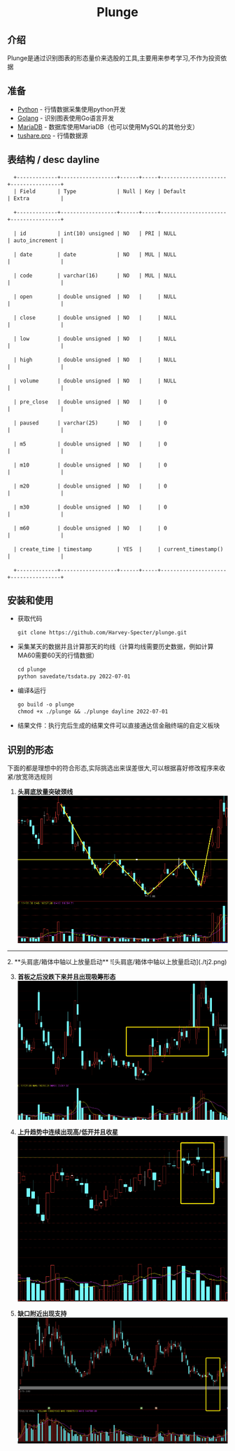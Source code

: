 <div align="center">
<h1>Plunge</h1>
</div>

<!-- **中文** |  [日文](./README.JP.md) -->

## 介绍

Plunge是通过识别图表的形态量价来选股的工具,主要用来参考学习,不作为投资依据

## 准备

- [Python](https://www.python.org/) - 行情数据采集使用python开发
- [Golang](https://go.dev/) - 识别图表使用Go语言开发
- [MariaDB](https://mariadb.org/) - 数据库使用MariaDB（也可以使用MySQL的其他分支）
- [tushare.pro](https://tushare.pro/) - 行情数据源

## 表结构 / desc dayline

      +-------------+------------------+------+-----+---------------------+----------------+
      | Field       | Type             | Null | Key | Default             | Extra          |

      +-------------+------------------+------+-----+---------------------+----------------+

      | id          | int(10) unsigned | NO   | PRI | NULL                | auto_increment |

      | date        | date             | NO   | MUL | NULL                |                |

      | code        | varchar(16)      | NO   | MUL | NULL                |                |

      | open        | double unsigned  | NO   |     | NULL                |                |

      | close       | double unsigned  | NO   |     | NULL                |                |

      | low         | double unsigned  | NO   |     | NULL                |                |

      | high        | double unsigned  | NO   |     | NULL                |                |

      | volume      | double unsigned  | NO   |     | NULL                |                |

      | pre_close   | double unsigned  | NO   |     | 0                   |                |

      | paused      | varchar(25)      | NO   |     | 0                   |                |

      | m5          | double unsigned  | NO   |     | 0                   |                |

      | m10         | double unsigned  | NO   |     | 0                   |                |

      | m20         | double unsigned  | NO   |     | 0                   |                |

      | m30         | double unsigned  | NO   |     | 0                   |                |

      | m60         | double unsigned  | NO   |     | 0                   |                |

      | create_time | timestamp        | YES  |     | current_timestamp() |                |

      +-------------+------------------+------+-----+---------------------+----------------+

## 安装和使用
- 获取代码  

      git clone https://github.com/Harvey-Specter/plunge.git
- 采集某天的数据并且计算那天的均线（计算均线需要历史数据，例如计算MA60需要60天的行情数据）

      cd plunge
      python savedate/tsdata.py 2022-07-01
- 编译&运行

      go build -o plunge
      chmod +x ./plunge && ./plunge dayline 2022-07-01

- 结果文件：执行完后生成的结果文件可以直接通达信金融终端的自定义板块
      
## 识别的形态
下面的都是理想中的符合形态,实际挑选出来误差很大,可以根据喜好修改程序来收紧/放宽筛选规则

1.	**头肩底放量突破颈线**    
   ![头肩底突破1](./tj1.png)  

<hr></hr>
2.	**头肩底/箱体中轴以上放量启动**  
   ![头肩底/箱体中轴以上放量启动](./tj2.png)

3.	**首板之后没跌下来并且出现吸筹形态**  
   ![吸筹](./xc.png)

4.	**上升趋势中连续出现高/低开并且收星** 
   ![收星](./star.png)

5.	**缺口附近出现支持** 
   ![缺口](./qk.png)